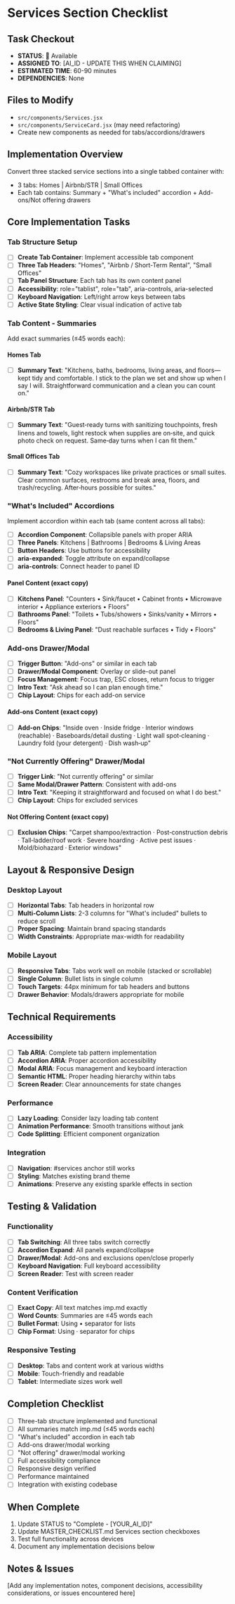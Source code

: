 # Services Section Checklist

## Task Checkout
- **STATUS**: 🔄 Available
- **ASSIGNED TO**: [AI_ID - UPDATE THIS WHEN CLAIMING]
- **ESTIMATED TIME**: 60-90 minutes
- **DEPENDENCIES**: None

## Files to Modify
- `src/components/Services.jsx`
- `src/components/ServiceCard.jsx` (may need refactoring)
- Create new components as needed for tabs/accordions/drawers

## Implementation Overview
Convert three stacked service sections into a single tabbed container with:
- 3 tabs: Homes | Airbnb/STR | Small Offices
- Each tab contains: Summary + "What's included" accordion + Add-ons/Not offering drawers

## Core Implementation Tasks

### Tab Structure Setup
- [ ] **Create Tab Container**: Implement accessible tab component
- [ ] **Three Tab Headers**: "Homes", "Airbnb / Short-Term Rental", "Small Offices"
- [ ] **Tab Panel Structure**: Each tab has its own content panel
- [ ] **Accessibility**: role="tablist", role="tab", aria-controls, aria-selected
- [ ] **Keyboard Navigation**: Left/right arrow keys between tabs
- [ ] **Active State Styling**: Clear visual indication of active tab

### Tab Content - Summaries
Add exact summaries (≤45 words each):

#### Homes Tab
- [ ] **Summary Text**: "Kitchens, baths, bedrooms, living areas, and floors—kept tidy and comfortable. I stick to the plan we set and show up when I say I will. Straightforward communication and a clean you can count on."

#### Airbnb/STR Tab  
- [ ] **Summary Text**: "Guest‑ready turns with sanitizing touchpoints, fresh linens and towels, light restock when supplies are on‑site, and quick photo check on request. Same‑day turns when I can fit them."

#### Small Offices Tab
- [ ] **Summary Text**: "Cozy workspaces like private practices or small suites. Clear common surfaces, restrooms and break area, floors, and trash/recycling. After‑hours possible for suites."

### "What's Included" Accordions
Implement accordion within each tab (same content across all tabs):

- [ ] **Accordion Component**: Collapsible panels with proper ARIA
- [ ] **Three Panels**: Kitchens | Bathrooms | Bedrooms & Living Areas
- [ ] **Button Headers**: Use buttons for accessibility
- [ ] **aria-expanded**: Toggle attribute on expand/collapse
- [ ] **aria-controls**: Connect header to panel ID

#### Panel Content (exact copy)
- [ ] **Kitchens Panel**: "Counters • Sink/faucet • Cabinet fronts • Microwave interior • Appliance exteriors • Floors"
- [ ] **Bathrooms Panel**: "Toilets • Tubs/showers • Sinks/vanity • Mirrors • Floors"  
- [ ] **Bedrooms & Living Panel**: "Dust reachable surfaces • Tidy • Floors"

### Add-ons Drawer/Modal
- [ ] **Trigger Button**: "Add-ons" or similar in each tab
- [ ] **Drawer/Modal Component**: Overlay or slide-out panel
- [ ] **Focus Management**: Focus trap, ESC closes, return focus to trigger
- [ ] **Intro Text**: "Ask ahead so I can plan enough time."
- [ ] **Chip Layout**: Chips for each add-on service

#### Add-ons Content (exact copy)
- [ ] **Add-on Chips**: "Inside oven · Inside fridge · Interior windows (reachable) · Baseboards/detail dusting · Light wall spot‑cleaning · Laundry fold (your detergent) · Dish wash‑up"

### "Not Currently Offering" Drawer/Modal
- [ ] **Trigger Link**: "Not currently offering" or similar
- [ ] **Same Modal/Drawer Pattern**: Consistent with add-ons
- [ ] **Intro Text**: "Keeping it straightforward and focused on what I do best."
- [ ] **Chip Layout**: Chips for excluded services

#### Not Offering Content (exact copy)
- [ ] **Exclusion Chips**: "Carpet shampoo/extraction · Post‑construction debris · Tall‑ladder/roof work · Severe hoarding · Active pest issues · Mold/biohazard · Exterior windows"

## Layout & Responsive Design

### Desktop Layout
- [ ] **Horizontal Tabs**: Tab headers in horizontal row
- [ ] **Multi-Column Lists**: 2-3 columns for "What's included" bullets to reduce scroll
- [ ] **Proper Spacing**: Maintain brand spacing standards
- [ ] **Width Constraints**: Appropriate max-width for readability

### Mobile Layout  
- [ ] **Responsive Tabs**: Tabs work well on mobile (stacked or scrollable)
- [ ] **Single Column**: Bullet lists in single column
- [ ] **Touch Targets**: 44px minimum for tab headers and buttons
- [ ] **Drawer Behavior**: Modals/drawers appropriate for mobile

## Technical Requirements

### Accessibility
- [ ] **Tab ARIA**: Complete tab pattern implementation
- [ ] **Accordion ARIA**: Proper accordion accessibility
- [ ] **Modal ARIA**: Focus management and keyboard interaction
- [ ] **Semantic HTML**: Proper heading hierarchy within tabs
- [ ] **Screen Reader**: Clear announcements for state changes

### Performance
- [ ] **Lazy Loading**: Consider lazy loading tab content
- [ ] **Animation Performance**: Smooth transitions without jank
- [ ] **Code Splitting**: Efficient component organization

### Integration
- [ ] **Navigation**: #services anchor still works
- [ ] **Styling**: Matches existing brand theme
- [ ] **Animations**: Preserve any existing sparkle effects in section

## Testing & Validation

### Functionality
- [ ] **Tab Switching**: All three tabs switch correctly
- [ ] **Accordion Expand**: All panels expand/collapse
- [ ] **Drawer/Modal**: Add-ons and exclusions open/close properly
- [ ] **Keyboard Navigation**: Full keyboard accessibility
- [ ] **Screen Reader**: Test with screen reader

### Content Verification
- [ ] **Exact Copy**: All text matches imp.md exactly
- [ ] **Word Counts**: Summaries are ≤45 words each
- [ ] **Bullet Format**: Using • separator for lists
- [ ] **Chip Format**: Using · separator for chips

### Responsive Testing
- [ ] **Desktop**: Tabs and content work at various widths
- [ ] **Mobile**: Touch-friendly and readable
- [ ] **Tablet**: Intermediate sizes work well

## Completion Checklist
- [ ] Three-tab structure implemented and functional
- [ ] All summaries match imp.md (≤45 words each)
- [ ] "What's included" accordion in each tab
- [ ] Add-ons drawer/modal working
- [ ] "Not offering" drawer/modal working
- [ ] Full accessibility compliance
- [ ] Responsive design verified
- [ ] Performance maintained
- [ ] Integration with existing codebase

## When Complete
1. Update STATUS to "Complete - [YOUR_AI_ID]"
2. Update MASTER_CHECKLIST.md Services section checkboxes  
3. Test full functionality across devices
4. Document any implementation decisions below

## Notes & Issues
[Add any implementation notes, component decisions, accessibility considerations, or issues encountered here]